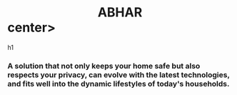 <h1><center>ABHAR</center>center></h1>h1
<h3>
A solution that not only keeps your home safe but also respects your privacy, can evolve with the latest technologies, and fits well into the dynamic lifestyles of today's households.
</h3>


